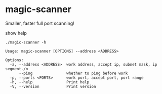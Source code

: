 # magic-scanner
Smaller, faster full port scanning!

show help
```shell
./magic-scanner -h
```
```shell
Usage: magic-scanner [OPTIONS] --address <ADDRESS>

Options:
  -a, --address <ADDRESS>  work address, accept ip, subnet mask, ip segment./n
      --ping               whether to ping before work
  -p, --ports <PORTS>      work port, accept port, port range
  -h, --help               Print help
  -V, --version            Print version
```